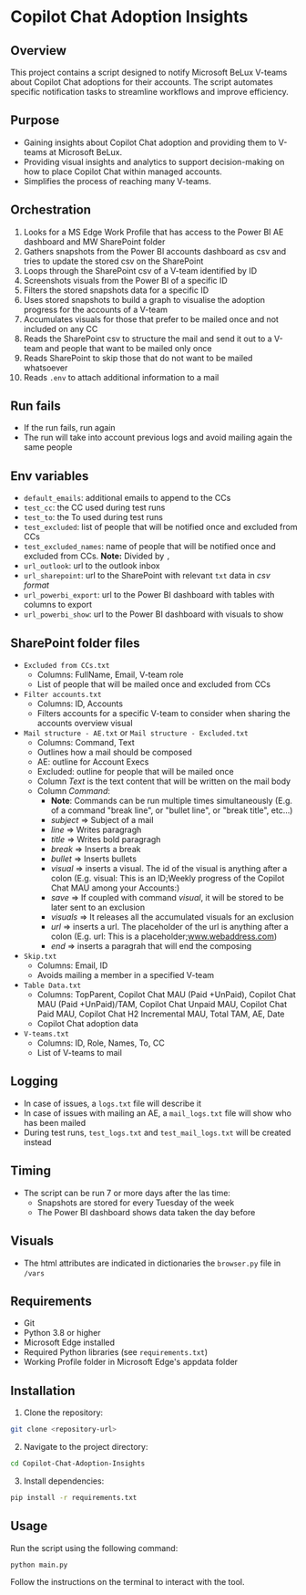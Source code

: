 # Copilot Chat Adoption Insights


## Overview

This project contains a script designed to notify Microsoft BeLux V-teams about Copilot Chat adoptions for their accounts. The script automates specific notification tasks to streamline workflows and improve efficiency.

## Purpose

- Gaining insights about Copilot Chat adoption and providing them to V-teams at Microsoft BeLux.
- Providing visual insights and analytics to support decision-making on how to place Copilot Chat within managed accounts.
- Simplifies the process of reaching many V-teams.

## Orchestration

1. Looks for a MS Edge Work Profile that has access to the Power BI AE dashboard and MW SharePoint folder
2. Gathers snapshots from the Power BI accounts dashboard as csv and tries to update the stored csv on the SharePoint
3. Loops through the SharePoint csv of a V-team identified by ID
4. Screenshots visuals from the Power BI of a specific ID
5. Filters the stored snapshots data for a specific ID
6. Uses stored snapshots to build a graph to visualise the adoption progress for the accounts of a V-team
7. Accumulates visuals for those that prefer to be mailed once and not included on any CC
8. Reads the SharePoint csv to structure the mail and send it out to a V-team and people that want to be mailed only once
9. Reads SharePoint to skip those that do not want to be mailed whatsoever
10. Reads `.env` to attach additional information to a mail

## Run fails
- If the run fails, run again
- The run will take into account previous logs and avoid mailing again the same people

## Env variables
- `default_emails`: additional emails to append to the CCs
- `test_cc`: the CC used during test runs
- `test_to`: the To used during test runs
- `test_excluded`: list of people that will be notified once and excluded from CCs
- `test_excluded_names`: name of people that will be notified once and excluded from CCs. **Note:** Divided by `, `
- `url_outlook`: url to the outlook inbox
- `url_sharepoint`: url to the SharePoint with relevant `txt` data in *csv format*
- `url_powerbi_export`: url to the Power BI dashboard with tables with columns to export
- `url_powerbi_show`: url to the Power BI dashboard with visuals to show

## SharePoint folder files

- `Excluded from CCs.txt`
  - Columns: FullName, Email, V-team role
  - List of people that will be mailed once and excluded from CCs
- `Filter accounts.txt`
  - Columns: ID, Accounts
  - Filters accounts for a specific V-team to consider when sharing the accounts overview visual
- `Mail structure - AE.txt` or `Mail structure - Excluded.txt`
  - Columns: Command, Text
  - Outlines how a mail should be composed
  - AE: outline for Account Execs
  - Excluded: outline for people that will be mailed once
  - Column *Text* is the text content that will be written on the mail body
  - Column *Command*:
    - **Note**: Commands can be run multiple times simultaneously (E.g. of a command "break line", or "bullet line", or "break title", etc...)
    - *subject* => Subject of a mail
    - *line* => Writes paragragh
    - *title* => Writes bold paragragh
    - *break* => Inserts a break
    - *bullet* => Inserts bullets
    - *visual* => inserts a visual. The id of the visual is anything after a colon (E.g. visual: This is an ID;Weekly progress of the Copilot Chat MAU among your Accounts:)
    - *save* => If coupled with command *visual*, it will be stored to be later sent to an exclusion
    - *visuals* => It releases all the accumulated visuals for an exclusion
    - *url* => inserts a url. The placeholder of the url is anything after a colon (E.g. url: This is a placeholder;www.webaddress.com)
    - *end* => inserts a paragrah that will end the composing 
- `Skip.txt`
  - Columns: Email, ID
  - Avoids mailing a member in a specified V-team  
- `Table Data.txt`
  - Columns: TopParent, Copilot Chat MAU (Paid +UnPaid), Copilot Chat MAU (Paid +UnPaid)/TAM, Copilot Chat Unpaid MAU, Copilot Chat Paid MAU, Copilot Chat H2 Incremental MAU, Total TAM, AE, Date
  - Copilot Chat adoption data
- `V-teams.txt`
  - Columns: ID, Role, Names, To, CC
  - List of V-teams to mail  

## Logging

- In case of issues, a `logs.txt` file will describe it
- In case of issues with mailing an AE, a `mail_logs.txt` file will show who has been mailed
- During test runs, `test_logs.txt` and `test_mail_logs.txt` will be created instead

## Timing
- The script can be run 7 or more days after the las time:
  - Snapshots are stored for every Tuesday of the week
  - The Power BI dashboard shows data taken the day before

## Visuals
- The html attributes are indicated in dictionaries the `browser.py` file in `/vars`

## Requirements

- Git
- Python 3.8 or higher
- Microsoft Edge installed
- Required Python libraries (see `requirements.txt`)
- Working Profile folder in Microsoft Edge's appdata folder

## Installation

1. Clone the repository:
  ```bash
  git clone <repository-url>
  ```
2. Navigate to the project directory:
  ```bash
  cd Copilot-Chat-Adoption-Insights
  ```
3. Install dependencies:
  ```bash
  pip install -r requirements.txt
  ```

## Usage

Run the script using the following command:
```bash
python main.py
```

Follow the instructions on the terminal to interact with the tool.
